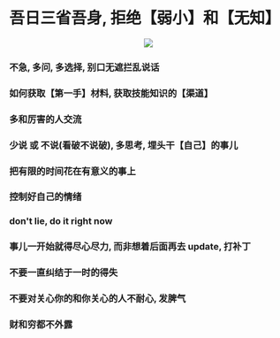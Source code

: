 # 吾日三省吾身, 拒绝【弱小】和【无知】

<p align="center"><img src=https://linmingdao.github.io/blog/assets/ctrl/000001_00.jpg></p>

### 不急, 多问, 多选择, 别口无遮拦乱说话

### 如何获取【第一手】材料, 获取技能知识的【渠道】

### 多和厉害的人交流

### 少说 或 不说(看破不说破), 多思考, 埋头干【自己】的事儿

### 把有限的时间花在有意义的事上

### 控制好自己的情绪

### don't lie, do it right now

### 事儿一开始就得尽心尽力, 而非想着后面再去 update, 打补丁

### 不要一直纠结于一时的得失

### 不要对关心你的和你关心的人不耐心, 发脾气

### 财和穷都不外露
